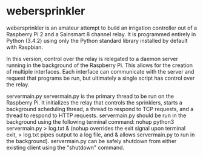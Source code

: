 # webersprinkler

webersprinkler is an amateur attempt to build an irrigation controller out of a Raspberry Pi 2 and a Sainsmart 8 channel relay. It is programmed entirely in Python (3.4.2) using only the Python standard library installed by default with Raspbian.

In this version, control over the relay is relegated to a daemon server running in the background of the Raspberry Pi. This allows for the creation of multiple interfaces. Each interface can communicate with the server and request that programs be run, but ultimately a single script has control over the relay.

servermain.py
servermain.py is the primary thread to be run on the Raspberry Pi. It initializes the relay that controls the sprinklers, starts a background scheduling thread, a thread to respond to TCP requests, and a thread to respond to HTTP requests. servermain.py should be run in the background using the following terminal command: nohup python3 servermain.py > log.txt & (nohup overrides the exit signal upon terminal exit, > log.txt pipes output to a log file, and & allows servermain.py to run in the background). servermain.py can be safely shutdown from either existing client using the "shutdown" command.
